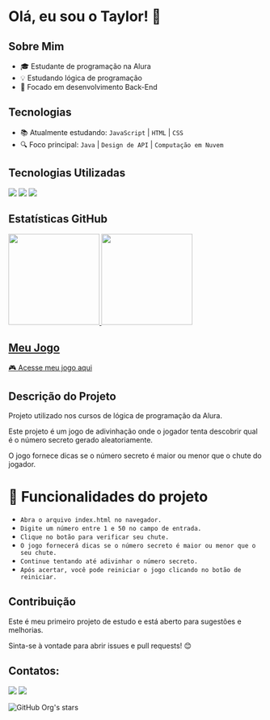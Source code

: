 # Olá, eu sou o Taylor! 👋

## Sobre Mim
- 🎓 Estudante de programação na Alura
- 💡 Estudando lógica de programação
- 🎯 Focado em desenvolvimento Back-End

## Tecnologias

- 📚 Atualmente estudando:  `JavaScript`  |  `HTML`  |  `CSS`
- 🔍 Foco principal:  `Java`  |  `Design de API`  |  `Computação em Nuvem`

## Tecnologias Utilizadas
<div>
  <img src="https://img.shields.io/badge/HTML-239120?style=for-the-badge&logo=html5&logoColor=white">
  <img src="https://img.shields.io/badge/CSS-239120?&style=for-the-badge&logo=css3&logoColor=white">
  <img src="https://img.shields.io/badge/JavaScript-F7DF1E?style=for-the-badge&logo=javascript&logoColor=black">
</div>

## Estatísticas GitHub
<div>
<a href="https://github.com/seu-usuário-aqui">
<img loading="lazy" height="180em" src="https://github-readme-stats.vercel.app/api/top-langs/?username=taylorfer&layout=compact&langs_count=7&theme=dracula"/>
<img loading="lazy" height="180em" src="https://github-readme-stats.vercel.app/api?username=taylorfer&show_icons=true&theme=dracula&include_all_commits=true&count_private=true"/>
  
</div>
  
## Meu Jogo
🎮 [Acesse meu jogo aqui](https://jogo-eta-wheat-46.vercel.app/) 

## Descrição do Projeto   
Projeto utilizado nos cursos de lógica de programação da Alura.

Este projeto é um jogo de adivinhação onde o jogador tenta descobrir qual é o número secreto gerado aleatoriamente.

O jogo fornece dicas se o número secreto é maior ou menor que o chute do jogador.


# :hammer: Funcionalidades do projeto

- `Abra o arquivo index.html no navegador.` 
- `Digite um número entre 1 e 50 no campo de entrada.`
- `Clique no botão para verificar seu chute.`
- `O jogo fornecerá dicas se o número secreto é maior ou menor que o seu chute.`
- `Continue tentando até adivinhar o número secreto.`
- `Após acertar, você pode reiniciar o jogo clicando no botão de reiniciar.`

## Contribuição

Este é meu primeiro projeto de estudo e está aberto para sugestões e melhorias.

Sinta-se à vontade para abrir issues e pull requests! 😊

## Contatos:

<div>
<a href = "taylorfrnnds93@gmail.com"><img loading="lazy" src="https://img.shields.io/badge/Gmail-D14836?style=for-the-badge&logo=gmail&logoColor=white" target="_blank"></a>
<a href=" https://www.linkedin.com/in/taylor-fernandes-47117011a/" target="_blank"><img loading="lazy" src="https://img.shields.io/badge/-LinkedIn-%230077B5?style=for-the-badge&logo=linkedin&logoColor=white" target="_blank"></a>   
</div>


![GitHub Org's stars](https://img.shields.io/github/stars/camilafernanda?style=social)
